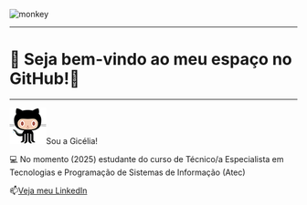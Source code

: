![monkey](https://i.gifer.com/1alw.gif)

--------------------
# 🌟 Seja bem-vindo ao meu espaço no GitHub!🌟
--------------------

![alt text](image.png)Sou a Gicélia!

💻 No momento (2025) estudante do curso de Técnico/a Especialista em Tecnologias e Programação de Sistemas de Informação (Atec)

📫[Veja meu LinkedIn](https://www.linkedin.com/in/gicelia/)


<!--
**giceliaqueiroz/giceliaqueiroz** is a ✨ _special_ ✨ repository because its `README.md` (this file) appears on your GitHub profile.

Here are some ideas to get you started:

- 🔭 I’m currently working on ...
- 🌱 I’m currently learning ...
- 👯 I’m looking to collaborate on ...
- 🤔 I’m looking for help with ...
- 💬 Ask me about ...
- 📫 How to reach me: ...
- 😄 Pronouns: ...
- ⚡ Fun fact: ...
-->
